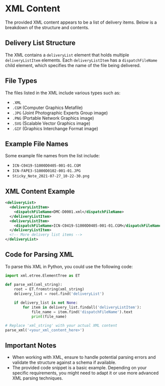 # XML Content
The provided XML content appears to be a list of delivery items. Below is a breakdown of the structure and contents.

## Delivery List Structure
The XML contains a `deliveryList` element that holds multiple `deliveryListItem` elements. Each `deliveryListItem` has a `dispatchFileName` child element, which specifies the name of the file being delivered.

## File Types
The files listed in the XML include various types such as:
- `.XML`
- `.CGM` (Computer Graphics Metafile)
- `.JPG` (Joint Photographic Experts Group image)
- `.PNG` (Portable Network Graphics image)
- `.SVG` (Scalable Vector Graphics image)
- `.GIF` (Graphics Interchange Format image)

## Example File Names
Some example file names from the list include:
- `ICN-C0419-S1000D0405-001-01.CGM`
- `ICN-FAPE3-S1000D0102-001-01.JPG`
- `Sticky_Note_2021-07-27_10-22-30.png`

## XML Content Example
```xml
<deliveryList>
  <deliveryListItem>
    <dispatchFileName>DMC-D0001.xml</dispatchFileName>
  </deliveryListItem>
  <deliveryListItem>
    <dispatchFileName>ICN-C0419-S1000D0405-001-01.CGM</dispatchFileName>
  </deliveryListItem>
  <!-- More delivery list items -->
</deliveryList>
```

## Code for Parsing XML
To parse this XML in Python, you could use the following code:
```python
import xml.etree.ElementTree as ET

def parse_xml(xml_string):
    root = ET.fromstring(xml_string)
    delivery_list = root.find('deliveryList')
    
    if delivery_list is not None:
        for item in delivery_list.findall('deliveryListItem'):
            file_name = item.find('dispatchFileName').text
            print(file_name)

# Replace 'xml_string' with your actual XML content
parse_xml('<your_xml_content_here>')
```

## Important Notes
- When working with XML, ensure to handle potential parsing errors and validate the structure against a schema if available.
- The provided code snippet is a basic example. Depending on your specific requirements, you might need to adapt it or use more advanced XML parsing techniques.